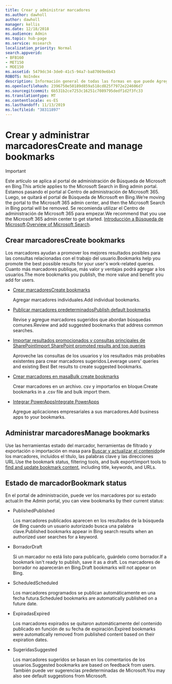```yaml
---
title: Crear y administrar marcadores
ms.author: dawholl
author: dawholl
manager: kellis
ms.date: 12/18/2018
ms.audience: Admin
ms.topic: hub-page
ms.service: mssearch
localization_priority: Normal
search.appverid:
- BFB160
- MET150
- MOE150
ms.assetid: 5479dc34-3de0-41c5-94a7-ba87069e6b43
ROBOTS: NoIndex
description: Información general de todas las formas en que puede Agregar y crear marcadores para los resultados de trabajo de Microsoft Search
ms.openlocfilehash: 2396750e50189d859a518cd825f7972e224606d7
ms.sourcegitcommit: 6b531b2ce7253c16251c7089795dedf1d2f3fc33
ms.translationtype: MT
ms.contentlocale: es-ES
ms.lasthandoff: 11/13/2019
ms.locfileid: "38311897"
---
```

# <a name="create-and-manage-bookmarks"></a><span data-ttu-id="b5507-103">Crear y administrar marcadores</span><span class="sxs-lookup"><span data-stu-id="b5507-103">Create and manage bookmarks</span></span>

> [!IMPORTANT]
> <span data-ttu-id="b5507-104">Este artículo se aplica al portal de administración de Búsqueda de Microsoft en Bing.</span><span class="sxs-lookup"><span data-stu-id="b5507-104">This article applies to the Microsoft Search in Bing admin portal.</span></span> <span data-ttu-id="b5507-105">Estamos pasando el portal al Centro de administración de Microsoft 365. Luego, se quitará el portal de Búsqueda de Microsoft en Bing.</span><span class="sxs-lookup"><span data-stu-id="b5507-105">We’re moving the portal to the Microsoft 365 admin center, and then the Microsoft Search in Bing portal will be removed.</span></span> <span data-ttu-id="b5507-106">Se recomienda utilizar el Centro de administración de Microsoft 365 para empezar.</span><span class="sxs-lookup"><span data-stu-id="b5507-106">We recommend that you use the Microsoft 365 admin center to get started.</span></span> <span data-ttu-id="b5507-107">[Introducción a Búsqueda de Microsoft](overview-microsoft-search.md).</span><span class="sxs-lookup"><span data-stu-id="b5507-107">[Overview of Microsoft Search](overview-microsoft-search.md).</span></span>
    
## <a name="create-bookmarks"></a><span data-ttu-id="b5507-108">Crear marcadores</span><span class="sxs-lookup"><span data-stu-id="b5507-108">Create bookmarks</span></span>

<span data-ttu-id="b5507-109">Los marcadores ayudan a promover los mejores resultados posibles para las consultas relacionadas con el trabajo del usuario.</span><span class="sxs-lookup"><span data-stu-id="b5507-109">Bookmarks help you promote the best possible results for your user's work-related queries.</span></span> <span data-ttu-id="b5507-110">Cuanto más marcadores publique, más valor y ventajas podrá agregar a los usuarios.</span><span class="sxs-lookup"><span data-stu-id="b5507-110">The more bookmarks you publish, the more value and benefit you add for users.</span></span>
  
- [<span data-ttu-id="b5507-111">Crear marcadores</span><span class="sxs-lookup"><span data-stu-id="b5507-111">Create bookmarks</span></span>](create-bookmarks.md)
    
    <span data-ttu-id="b5507-112">Agregar marcadores individuales.</span><span class="sxs-lookup"><span data-stu-id="b5507-112">Add individual bookmarks.</span></span>
    
- [<span data-ttu-id="b5507-113">Publicar marcadores predeterminados</span><span class="sxs-lookup"><span data-stu-id="b5507-113">Publish default bookmarks</span></span>](publish-default-bookmarks.md)
    
    <span data-ttu-id="b5507-114">Revise y agregue marcadores sugeridos que abordan búsquedas comunes.</span><span class="sxs-lookup"><span data-stu-id="b5507-114">Review and add suggested bookmarks that address common searches.</span></span>
    
- [<span data-ttu-id="b5507-115">Importar resultados promocionados y consultas principales de SharePoint</span><span class="sxs-lookup"><span data-stu-id="b5507-115">Import SharePoint promoted results and top queries</span></span>](import-sharepoint-promoted-results-and-top-queries.md)
    
    <span data-ttu-id="b5507-116">Aproveche las consultas de los usuarios y los resultados más probables existentes para crear marcadores sugeridos.</span><span class="sxs-lookup"><span data-stu-id="b5507-116">Leverage users' queries and existing Best Bet results to create suggested bookmarks.</span></span>
    
- [<span data-ttu-id="b5507-117">Crear marcadores en masa</span><span class="sxs-lookup"><span data-stu-id="b5507-117">Bulk create bookmarks</span></span>](bulk-create-bookmarks.md)
    
    <span data-ttu-id="b5507-118">Crear marcadores en un archivo. csv y importarlos en bloque.</span><span class="sxs-lookup"><span data-stu-id="b5507-118">Create bookmarks in a .csv file and bulk import them.</span></span>
    
- [<span data-ttu-id="b5507-119">Integrar PowerApps</span><span class="sxs-lookup"><span data-stu-id="b5507-119">Integrate PowerApps</span></span>](integrate-powerapps.md)
    
    <span data-ttu-id="b5507-120">Agregue aplicaciones empresariales a sus marcadores.</span><span class="sxs-lookup"><span data-stu-id="b5507-120">Add business apps to your bookmarks.</span></span>
    
## <a name="manage-bookmarks"></a><span data-ttu-id="b5507-121">Administrar marcadores</span><span class="sxs-lookup"><span data-stu-id="b5507-121">Manage bookmarks</span></span>

<span data-ttu-id="b5507-122">Use las herramientas estado del marcador, herramientas de filtrado y exportación o importación en masa para [Buscar y actualizar el contenido](manage-bookmarks.md)de los marcadores, incluidos el título, las palabras clave y las direcciones URL.</span><span class="sxs-lookup"><span data-stu-id="b5507-122">Use the bookmark status, filtering tools, and bulk export/import tools to [find and update bookmark content](manage-bookmarks.md), including title, keywords, and URLs.</span></span>
  
## <a name="bookmark-status"></a><span data-ttu-id="b5507-123">Estado de marcador</span><span class="sxs-lookup"><span data-stu-id="b5507-123">Bookmark status</span></span>

<span data-ttu-id="b5507-124">En el portal de administración, puede ver los marcadores por su estado actual:</span><span class="sxs-lookup"><span data-stu-id="b5507-124">In the Admin portal, you can view bookmarks by their current status:</span></span>
  
- <span data-ttu-id="b5507-125">Published</span><span class="sxs-lookup"><span data-stu-id="b5507-125">Published</span></span>
    
    <span data-ttu-id="b5507-126">Los marcadores publicados aparecen en los resultados de la búsqueda de Bing cuando un usuario autorizado busca una palabra clave.</span><span class="sxs-lookup"><span data-stu-id="b5507-126">Published bookmarks appear in Bing search results when an authorized user searches for a keyword.</span></span>
    
- <span data-ttu-id="b5507-127">Borrador</span><span class="sxs-lookup"><span data-stu-id="b5507-127">Draft</span></span>
    
    <span data-ttu-id="b5507-128">Si un marcador no está listo para publicarlo, guárdelo como borrador.</span><span class="sxs-lookup"><span data-stu-id="b5507-128">If a bookmark isn't ready to publish, save it as a draft.</span></span> <span data-ttu-id="b5507-129">Los marcadores de borrador no aparecerán en Bing.</span><span class="sxs-lookup"><span data-stu-id="b5507-129">Draft bookmarks will not appear on Bing.</span></span>
    
- <span data-ttu-id="b5507-130">Scheduled</span><span class="sxs-lookup"><span data-stu-id="b5507-130">Scheduled</span></span>
    
    <span data-ttu-id="b5507-131">Los marcadores programados se publican automáticamente en una fecha futura.</span><span class="sxs-lookup"><span data-stu-id="b5507-131">Scheduled bookmarks are automatically published on a future date.</span></span>
    
- <span data-ttu-id="b5507-132">Expiradas</span><span class="sxs-lookup"><span data-stu-id="b5507-132">Expired</span></span>
    
    <span data-ttu-id="b5507-133">Los marcadores expirados se quitaron automáticamente del contenido publicado en función de su fecha de expiración.</span><span class="sxs-lookup"><span data-stu-id="b5507-133">Expired bookmarks were automatically removed from published content based on their expiration dates.</span></span>
    
- <span data-ttu-id="b5507-134">Sugeridas</span><span class="sxs-lookup"><span data-stu-id="b5507-134">Suggested</span></span>
    
    <span data-ttu-id="b5507-135">Los marcadores sugeridos se basan en los comentarios de los usuarios.</span><span class="sxs-lookup"><span data-stu-id="b5507-135">Suggested bookmarks are based on feedback from users.</span></span> <span data-ttu-id="b5507-136">También puede ver sugerencias predeterminadas de Microsoft.</span><span class="sxs-lookup"><span data-stu-id="b5507-136">You may also see default suggestions from Microsoft.</span></span>

  


